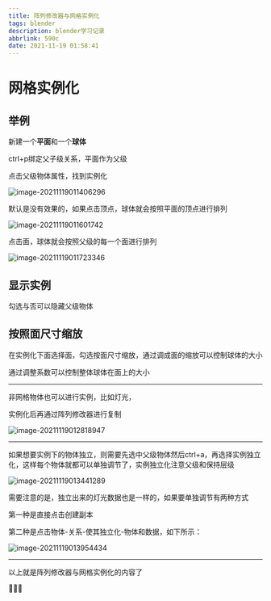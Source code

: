 ```yaml
---
title: 阵列修改器与网格实例化
tags: blender
description: blender学习记录
abbrlink: 590c
date: 2021-11-19 01:58:41
---
```


# 网格实例化

## 举例

新建一个**平面**和一个**球体**

ctrl+p绑定父子级关系，平面作为父级

点击父级物体属性，找到实例化

![image-20211119011406296](https://cdn.jsdelivr.net/gh/lafew/picgo_xyz@main//img/image-20211119011406296.png)

默认是没有效果的，如果点击顶点，球体就会按照平面的顶点进行排列

![image-20211119011601742](https://cdn.jsdelivr.net/gh/lafew/picgo_xyz@main//img/image-20211119011601742.png)

点击面，球体就会按照父级的每一个面进行排列

![image-20211119011723346](https://cdn.jsdelivr.net/gh/lafew/picgo_xyz@main//img/image-20211119011723346.png)

## 显示实例

勾选与否可以隐藏父级物体

## 按照面尺寸缩放

在实例化下面选择面，勾选按面尺寸缩放，通过调成面的缩放可以控制球体的大小

通过调整系数可以控制整体球体在面上的大小

---

非网格物体也可以进行实例，比如灯光，

实例化后再通过阵列修改器进行复制

![image-20211119012818947](https://cdn.jsdelivr.net/gh/lafew/picgo_xyz@main//img/image-20211119012818947.png)

---

如果想要实例下的物体独立，则需要先选中父级物体然后ctrl+a，再选择实例独立化，这样每个物体就都可以单独调节了，实例独立化注意父级和保持层级

![image-20211119013441289](https://cdn.jsdelivr.net/gh/lafew/picgo_xyz@main//img/image-20211119013441289.png)



需要注意的是，独立出来的灯光数据也是一样的，如果要单独调节有两种方式

第一种是直接点击创建副本

第二种是点击物体-关系-使其独立化-物体和数据，如下所示：

![image-20211119013954434](https://cdn.jsdelivr.net/gh/lafew/picgo_xyz@main//img/image-20211119013954434.png)

---

以上就是阵列修改器与网格实例化的内容了

🎉🎉🎉
